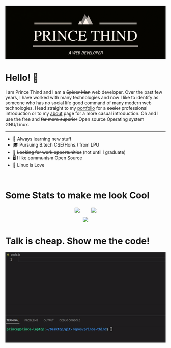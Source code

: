 <p align="center">
<a href="https://prince-thind.github.io/">
<kbd>
<img src="./banner.png" />
</kbd> 
</a>
</p>

# Hello! 👋

I am Prince Thind and I am a ~~Spider Man~~ web developer. Over the past few years, I have worked with many technologies and now I like to identify as someone who has ~~no social life~~ good command of many modern web technologies. Head straight to my [portfolio][0] for a ~~cooler~~ professional introduction or to my [about][1] page for a more casual introduction. Oh and I use the free and ~~far more superior~~ Open source Operating system GNU/Linux.

<hr>

- 🌱 Always learning new stuff
- 🎓 Pursuing B.tech CSE(Hons.) from LPU
- 💼 ~~Looking for work opportunities~~ (not until I graduate)
- 🖥️ I like ~~communism~~ Open Source
- 🐧 Linux is Love

<br>

# Some Stats to make me look Cool

<p  align="center">
   <img  align="center" src= "https://streak-stats.demolab.com?user=prince-thind&theme=dark&border_radius=5&mode=weekly" width = 400>
   &nbsp; &nbsp; &nbsp; &nbsp; 
   <img align="center" src= "https://github-readme-stats.vercel.app/api/top-langs/?username=prince-thind&theme=dark&layout=compact&langs_count=4" width = 400>
</p>

<p  align="center">
<img src="https://github-profile-summary-cards.vercel.app/api/cards/profile-details?username=prince-thind&theme=github_dark">
</p>

# Talk is cheap. Show me the code!

<p align="center">
<kbd>
<img src="./code-joke.gif" />
</kbd>
</p>

<br>

<!-- links to your social media accounts -->

[0]: https://prince-thind.github.io/
[1]: https://prince-thind.github.io/about
